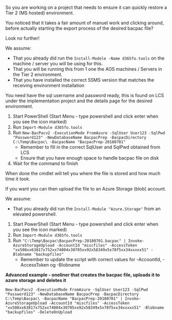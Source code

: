So you are working on a project that needs to ensure it can quickly restore a Tier 2 (MS hosted) environment. 

You noticed that it takes a fair amount of manuel work and clicking around, before actually starting the export process of the desired bacpac file?

Look no further!

We assume:
* That you already did run the `Install-Modele -Name d365fo.tools` on the machine / server you will be using for this. 
* That you will be running this from 1 one the AOS machines / Servers in the Tier 2 environment.
* That you have installed the correct SSMS version that matches the receiving environment installation

You need have the sql username and password ready, this is found on LCS under the implementation project and the details page for the desired environment.

1. Start PowerShell (Start Menu - type powershell and click enter when you see the icon marked)
2. Run `Import-Module d365fo.tools`
3. Run `New-BacPacv2 -ExecutionMode FromAzure -SqlUser User123 -SqlPwd "Password123" -NewDatabaseName BacpacPrep -BacpacDirectory C:\Temp\Bacpac\ -BacpacName "BacpacPrep-20180701"`
   - Remember to fill in the correct SqlUser and SqlPwd obtained from LCS
   - Ensure that you have enough space to handle bacpac file on disk
4. Wait for the command to finish

When done the cmdlet will tell you where the file is stored and how much time it took.

If you want you can then upload the file to an Azure Storage (blob) account.

We assume:
* That you already did run the `Install-Module "Azure.Storage"` from an elevated powershell.

1. Start PowerShell (Start Menu - type powershell and click enter when you see the icon marked)
2. Run `Import-Module d365fo.tools`
3. Run `"C:\Temp\Bacpac\BacpacPrep-20180701.bacpac" | Invoke-AzureStorageUpload -AccountId "miscfiles" -AccessToken "xx508xx63817x752xx74004x30705xx92x58349x5x78f5xx34xxxxx51" -Blobname "backupfiles"`
   - Remember to update the script with correct values for -AccountId, -AccessToken og -Blobname

**Advanced example - oneliner that creates the bacpac file, uploads it to azure storage and deletes it**
```
New-BacPacv2 -ExecutionMode FromAzure -SqlUser User123 -SqlPwd "Password123" -NewDatabaseName BacpacPrep -BacpacDirectory C:\Temp\Bacpac\ -BacpacName "BacpacPrep-20180701" | Invoke-AzureStorageUpload -AccountId "miscfiles" -AccessToken "xx508xx63817x752xx74004x30705xx92x58349x5x78f5xx34xxxxx51" -Blobname "backupfiles" -DeleteOnUpload
```